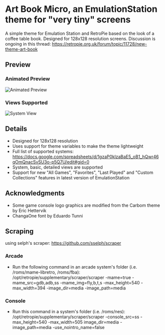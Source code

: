 # Art Book Micro, an EmulationStation theme for "very tiny" screens
A simple theme for Emulation Station and RetroPie based on the look of a coffee table book.  Designed for 128x128 resolution screens.
Discussion is ongoing in this thread: https://retropie.org.uk/forum/topic/11728/new-theme-art-book

## Preview

### Animated Preview

![Animated Preview](https://i.imgur.com/XPr1qlC.gif)

### Views Supported

![System View](https://i.imgur.com/S8xJBWk.png)

## Details

- Designed for 128x128 resolution
- Uses support for theme variables to make the theme lightweight
- Full list of supported systems: https://docs.google.com/spreadsheets/d/1gzaP0klzaBaE5_oB1_hQwr46qOmQnacSvSU3o-p5Q7U/edit#gid=0
- System, basic, detailed views are supported
- Support for new "All Games", "Favorites", "Last Played" and "Custom Collections" features in latest version of EmulationStation

## Acknowledgments

- Some game console logo graphics are modified from the Carbom theme by Eric Hettervik
- ChangaOne font by Eduardo Tunni

## Scraping 
using selph's scraper: https://github.com/sselph/scraper

### Arcade
- Run the following command in an arcade system's folder (i.e. /roms/mame-libretro, /roms/fba): /opt/retropie/supplementary/scraper/scraper -mame=true -mame_src=gdb,adb,ss -mame_img=fly,b,t,s -max_height=540 -max_width=394 -image_dir=media -image_path=media

### Console

- Run this command in a system's folder (i.e. /roms/nes): /opt/retropie/supplementary/scraper/scraper -console_src=ss -max_height=540 -max_width=505 image_dir=media -image_path=media -use_nointro_name=false 
